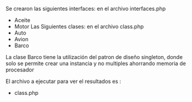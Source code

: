 Se crearon las siguientes interfaces: en el archivo interfaces.php
- Aceite
- Motor
Las Siguientes clases: en el archivo class.php
- Auto
- Avion
- Barco 

La clase Barco tiene la utilización del patron de diseño singleton, donde solo se permite crear una instancia y no multiples ahorrando memoria de procesador

El archivo a ejecutar para ver el resultados es : 
- class.php




